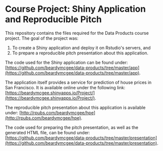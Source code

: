 # Course Project: Shiny Application and Reproducible Pitch

This repository contains the files required for the Data Products course project. The goal of the project was:

1. To create a Shiny application and deploy it on Rstudio's servers, and
2. To prepare a reproducible pitch presentation about this application.

The code used for the Shiny application can be found under: [https://github.com/beardymcgee/data-products/tree/master/app](https://github.com/beardymcgee/data-products/tree/master/app).

The application itself provides a service for prediction of house prices in San Francisco. It is available online under the following link: [https://beardymcgee.shinyapps.io/Project/](https://beardymcgee.shinyapps.io/Project/).

The reproducible pitch presentation about this application is available under: [http://rpubs.com/beardymcgee/hpe](http://rpubs.com/beardymcgee/hpe).

The code used for preparing the pitch presentation, as well as the generated HTML file, can be found under: [https://github.com/beardymcgee/data-products/tree/master/presentation](https://github.com/beardymcgee/data-products/tree/master/presentation).




